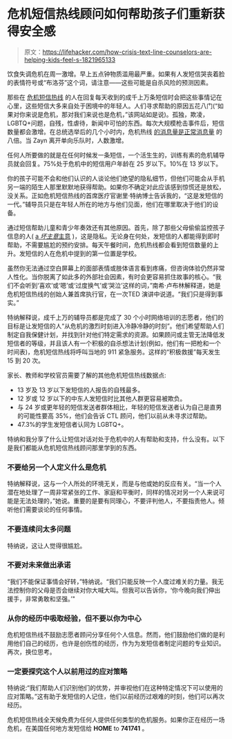 # 危机短信热线顾问如何帮助孩子们重新获得安全感

> 原文：<https://lifehacker.com/how-crisis-text-line-counselors-are-helping-kids-feel-s-1821965133>

饮食失调危机在周一激增。早上五点钟物质滥用最严重。如果有人发短信哭丧着脸的表情符号或“布洛芬”这个词，请注意——这些可能是自杀风险的预测因素。



那些在 [危机短信热线](https://www.crisistextline.org/) 的人在回复每天收到的成千上万条短信时会把这些事情记在心里，这些短信大多来自处于困境中的年轻人。人们寻求帮助的原因五花八门(“如果对你来说是危机，那对我们来说也是危机，”该网站如是说)。孤独，欺凌，LGBTQ+问题，自残，性虐待，新闻中可怕的东西。每次大规模枪击事件后，短信数量都会激增。在总统选举后的几个小时内，危机热线 [的消息量是正常消息量](http://ktla.com/2016/11/11/calls-to-crisis-suicide-prevention-hotlines-spike-after-election-day/) 的八倍。当 Zayn 离开单向乐队时，人数激增。

任何人所要做的就是在任何时候发一条短信，一个活生生的，训练有素的危机辅导员就会回复。75%处于危机中的短信用户年龄在 25 岁以下。10%在 13 岁以下。

你的孩子可能不会和他们认识的人谈论他们绝望的隐私细节，但他们可能会从手机另一端的陌生人那里默默地获得帮助。如果你不确定对此应该感到惊慌还是放松，没关系。正如危机短信热线的首席医疗官谢里·特纳博士告诉我的，“这是发短信的一代。”辅导员只是在年轻人所在的地方与他们见面，他们在哪里取决于他们的设备。

通过短信帮助儿童和青少年奏效还有其他原因。首先，除了那些父母偷偷监控孩子信息的人( [a *坏主意*主意](https://lifehacker.com/dont-use-an-app-to-check-if-your-kids-are-sexting-1820163279) )，这是隐私。无论身在何处，发短信的人都能得到即时帮助，不需要尴尬的预约安排。每天午餐时间，危机热线都会看到短信数量的上升。发短信的人在危机中提到的第一位置是学校。

虽然你无法通过空白屏幕上的面部表情或肢体语言看到疼痛，但咨询体验仍然非常人性化。当你脱离了如此多的外部社会因素，有时会更容易抓住故事的核心。“我们不会听到‘喜欢’或‘嗯’或‘过度换气’或‘哭泣’这样的词，”南希·卢布林解释道，她是危机短信热线的创始人兼首席执行官，在一次TED 演讲中说道。“我们只是得到事实。”

特纳解释说，成千上万的辅导员都是完成了 30 个小时网络培训的志愿者，他们的目标是让发短信的人“从危机的激烈时刻进入冷静冷静的时刻”。他们希望帮助人们制定自我保健计划，并找到针对他们特定需求的资源。如果顾问或主管无法降低发短信者的等级，并且该人有一个积极的自杀想法计划(例如，他们有一把枪和一个时间表)，危机短信热线将呼叫当地的 911 紧急服务。这样的“积极救援”每天发生 15 到 20 次。

家长、教师和学校官员需要了解的其他危机短信热线数据点:

*   13 岁及 13 岁以下发短信的人报告的自残最多。
*   12 岁或 12 岁以下的中东人发短信时比其他人群更容易被欺负。
*   与 24 岁或更年轻的短信发送者群体相比，年轻的短信发送者认为自己是直男的可能性要高 35%，他们会告诉 CTL 顾问，他们以前从未寻求过帮助。
*   47.3%的学生发短信者认同为 LGBTQ+。

特纳和我分享了什么让短信对话对处于危机中的人有帮助和支持，什么没有。以下是我们都能从危机短信热线顾问那里学到的东西。

### 不要给另一个人定义什么是危机

特纳解释说，这与一个人所处的环境无关，而是与他或她的反应有关。“当一个人潜在地处理了一周非常紧张的工作、家庭和平衡时，同样的情况对另一个人来说可能是无法处理的，”她说。重要的是要有同理心，不要评判他人，不要指责他人。倾听他们需要谈论的任何事情。

### 不要连续问太多问题

特纳说，这让人觉得很尴尬。

### 不要对未来做出承诺

“我们不能保证事情会好转，”特纳说。“我们只能反映一个人度过难关的力量。我无法控制你的父母是否会继续对你大喊大叫。但我可以告诉你，‘你今晚向我们伸出援手，非常勇敢和坚强。’"

### 从你的经历中吸取经验，但不要以你为中心

危机短信热线不鼓励志愿者顾问分享任何个人信息。然而，他们鼓励他们做的是利用他们自己的经历，也许是创伤性的经历，作为为发短信者制定问题的专业知识。再次，换位思考。

### 一定要探究这个人以前用过的应对策略

特纳说:“我们帮助人们识别他们的优势，并审视他们在这种特定情况下可以使用的应对策略。”这有助于发短信的人记住，他们以前经历过艰难的时刻，他们可以再次经历。

危机短信热线全天候免费为任何人提供任何类型的危机服务。如果你正在经历一场危机，在美国任何地方发短信给 **HOME** to **741741** 。